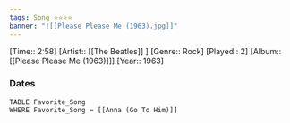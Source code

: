 ```yaml
---
tags: Song ⭐⭐⭐⭐ 
banner: "![[Please Please Me (1963).jpg]]"
---
```

[Time:: 2:58]
[Artist:: [[The Beatles]] ]
[Genre:: Rock]
[Played:: 2]
[Album:: [[Please Please Me (1963)]]]
[Year:: 1963]
### Dates
````dataview
TABLE Favorite_Song
WHERE Favorite_Song = [[Anna (Go To Him)]]
````